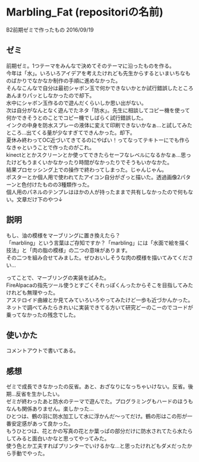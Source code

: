 # Marbling_Fat (repositoriの名前)
B2前期ゼミで作ったもの 2016/09/19  

## ゼミ
前期ゼミ。1つテーマをみんなで決めてそのテーマに沿ったものを作る。  
今年は「水」。いろいろアイデアを考えたけれども先生からするといまいちなものばかりでなかなか制作の手順に進めなかった。  
そんなこんなで自分は最初シャボン玉で何かできないかとか試行錯誤したところあんまりパッとしなかったので却下。  
水中にシャボン玉作るので遊んだくらいしか思い出がない。  
次は自分がなんとなく遊んでたネタ「防水」。先生に相談してコピー機を使って何かできそうとのことでコピー機でしばらく試行錯誤した。  
インクの中身を防水スプレーの液体に変えて印刷できないかなぁ…と試してみたところ…出てくる量が少なすぎてできんかった。却下。  
夏休み終わってOC近づいてきてるのにやばい！ってなってテキトーにでも作らなきゃということで作ったのがこれ。  
kinectととかスクリーンとか使ってできたらセーフなレベルになるかなぁ…思ったけどもうまくいかなかったり時間がなかったりでそうもいかなかた。  
結果プロセッシング上での操作で終わってしまった。じゃんじゃん。  
ポスターとか個人用で使われてたアイコン自分がざっと描いた。透過画像2パターンと色付けたものの3種類作った。  
個人用のパネルのテンプレはほかの人が持ったままで共有しなかったので何もない。文章だけ下のやつ↓  

## 説明
  
もし、油の模様をマーブリングに置き換えたら？  
「marbling」という言葉はご存知ですか？「marbling」には「水面で絵を描く技法」と「肉の脂の模様」の二つの意味があります。  
その二つを組み合せてみました。ぜひおいしそうな肉の模様を描いてみてください...  
  
ってことで、マーブリングの実装を試みた。  
FireAlpacaの指先ツール使うとすごくそれっぽくんったからそこを目指してみたけれども無理やった。  
アステロイド曲線とか見てみていろいろやってみたけど一歩も近づかんかった。  
ネットで調べてみたらきれいに実装できてる方いて研究どーのこーのでコードが乗ってなかったの残念でした。  

## 使いかた
コメントアウトで書いてある。  

## 感想
ゼミで成長できなかったの反省。あと、おざなりになっちゃいけない。反省。後期…反省を生かしたい。  
ゼミが終わったあと防水のテーマで遊んでた。プログラミングもハードのほうもなんも関係ありません。楽しかった…  
ひとつは、鶴の羽に防水加工して水に浮かんだ～ってだけ。鶴の形はこの形が一番安定感があって良かった。  
もうひとつは、花とかの写真の花とか葉っぱの部分だけに防水されてたら水たらしてみると面白いかなと思ってやってみた。  
使う色とか工夫すればプリンターでいけるかな…と思ったけれどもダメだったから手動でやった。  
